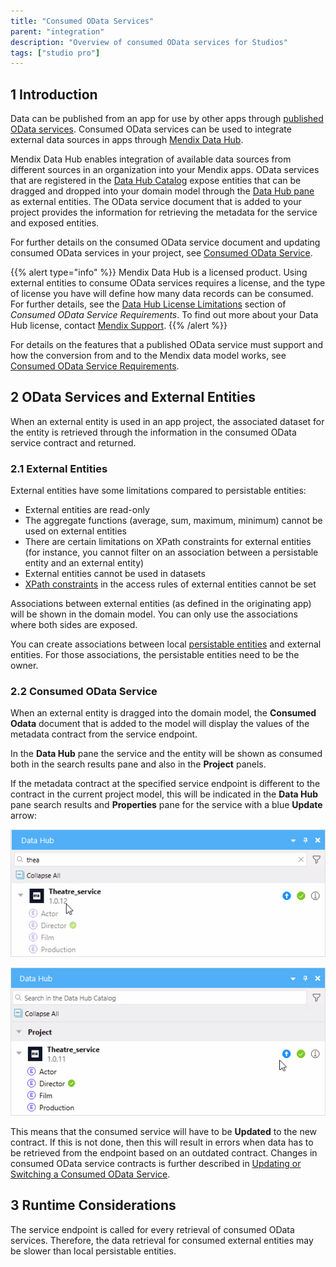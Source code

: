 ```yaml
---
title: "Consumed OData Services"
parent: "integration"
description: "Overview of consumed OData services for Studios"
tags: ["studio pro"]
---
```


## 1 Introduction

Data can be published from an app for use by other apps through [published OData services](published-odata-services). Consumed OData services can be used to integrate external data sources in apps through [Mendix Data Hub](/data-hub/). 

Mendix Data Hub enables integration of available data sources from different sources in an organization into your Mendix apps.  OData services that are registered in the [Data Hub Catalog](/data-hub/data-hub-catalog/) expose entities that can be dragged and dropped into your domain model through the [Data Hub pane](data-hub-pane) as external entities. The OData service document that is added to your project provides the information for retrieving the metadata for the service and exposed entities.

For further details on the consumed OData service document and updating consumed OData services in your project, see [Consumed OData Service](consumed-odata-service).

{{% alert type="info" %}}
Mendix Data Hub is a licensed product. Using external entities to consume OData services requires a license, and the type of license you have will define how many data records can be consumed.  For further details, see the [Data Hub License Limitations](consumed-odata-service-requirements#license-limitations) section of *Consumed OData Service Requirements*. To find out more about your Data Hub license, contact [Mendix Support](https://support.mendix.com).
{{% /alert %}}

For details on the features that a published OData service must support and how the conversion from and to the Mendix data model works, see [Consumed OData Service Requirements](consumed-odata-service-requirements).

## 2 OData Services and External Entities

When an external entity is used in an app project, the associated dataset for the entity is retrieved through the information in the consumed OData service contract and returned. 

### 2.1 External Entities

External entities have some limitations compared to persistable entities:

* External entities are read-only
* The aggregate functions (average, sum, maximum, minimum) cannot be used on external entities
* There are certain limitations on XPath constraints for external entities (for instance, you cannot filter on an association between a persistable entity and an external entity)
* External entities cannot be used in datasets
* [XPath constraints](/refguide/xpath-constraints) in the access rules of external entities cannot be set

Associations between external entities (as defined in the originating app) will be shown in the domain model. You can only use the associations where both sides are exposed.

You can create associations between local [persistable entities](persistability#persistable) and external entities. For those associations, the persistable entities need to be the owner.

### 2.2 Consumed OData Service

When an external entity is dragged into the domain model, the  **Consumed Odata** document that is added to the model will display the values of the metadata contract from the service endpoint.

In the **Data Hub** pane the service and the entity will be shown as consumed both in the search results pane and also in the **Project** panels. 

If the metadata contract at the specified service endpoint is different to the contract in the current project model, this will be indicated in the **Data Hub** pane search results and  **Properties** pane for the service with a blue **Update** arrow: 

![Data Hub Pane update](attachments/data-hub-pane/data-hub-pane-update.png)

![update service project-pane](attachments/consumed-odata-service/project-pane-update-available.png)

This means that the consumed service will have to be **Updated** to the new contract. If this is not done, then this will result in errors when data has to be retrieved from the endpoint based on an outdated contract. Changes in consumed OData service contracts is further described in [Updating or Switching a Consumed OData Service](consumed-odata-service#updating).

## 3 Runtime Considerations

The service endpoint is called for every retrieval of consumed OData services. Therefore, the data retrieval for consumed external entities may be slower than local persistable entities.
